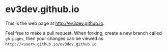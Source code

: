 ev3dev.github.io
================

This is the web page at <http://ev3dev.github.io>.

Feel free to make a pull request. When forking, create a new branch called `gh-pages`,
then your changes can be viewed as `http://<user>.github.io/ev3dev.github.io`.
